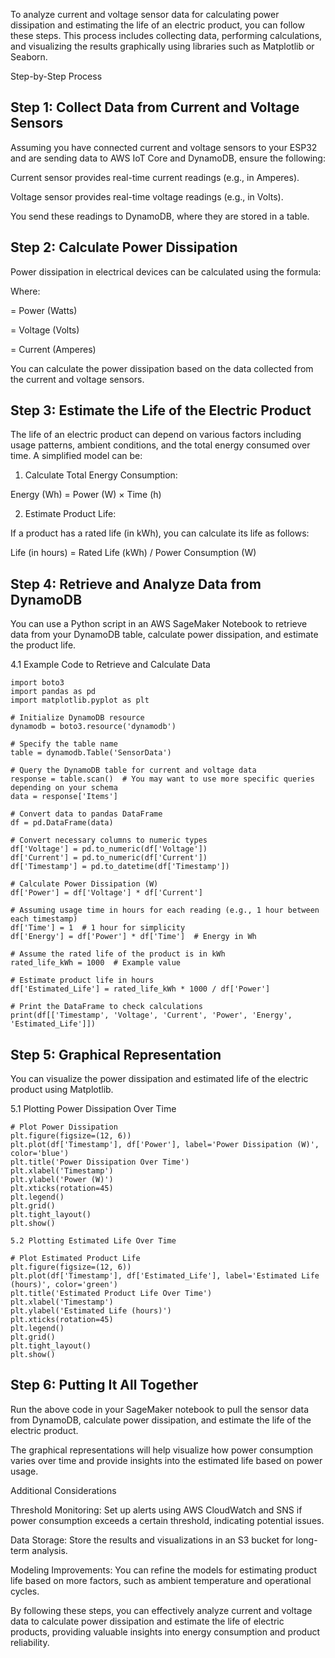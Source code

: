 To analyze current and voltage sensor data for calculating power dissipation and estimating the life of an electric product, you can follow these steps. This process includes collecting data, performing calculations, and visualizing the results graphically using libraries such as Matplotlib or Seaborn.

Step-by-Step Process

## Step 1: Collect Data from Current and Voltage Sensors

Assuming you have connected current and voltage sensors to your ESP32 and are sending data to AWS IoT Core and DynamoDB, ensure the following:

Current sensor provides real-time current readings (e.g., in Amperes).

Voltage sensor provides real-time voltage readings (e.g., in Volts).

You send these readings to DynamoDB, where they are stored in a table.


## Step 2: Calculate Power Dissipation

Power dissipation in electrical devices can be calculated using the formula:



Where:

 = Power (Watts)

 = Voltage (Volts)

 = Current (Amperes)


You can calculate the power dissipation based on the data collected from the current and voltage sensors.

## Step 3: Estimate the Life of the Electric Product

The life of an electric product can depend on various factors including usage patterns, ambient conditions, and the total energy consumed over time. A simplified model can be:

1. Calculate Total Energy Consumption:

Energy (Wh) = Power (W) × Time (h)



2. Estimate Product Life:

If a product has a rated life (in kWh), you can calculate its life as follows:

Life (in hours) = Rated Life (kWh) / Power Consumption (W)




## Step 4: Retrieve and Analyze Data from DynamoDB

You can use a Python script in an AWS SageMaker Notebook to retrieve data from your DynamoDB table, calculate power dissipation, and estimate the product life.

4.1 Example Code to Retrieve and Calculate Data
```
import boto3
import pandas as pd
import matplotlib.pyplot as plt

# Initialize DynamoDB resource
dynamodb = boto3.resource('dynamodb')

# Specify the table name
table = dynamodb.Table('SensorData')

# Query the DynamoDB table for current and voltage data
response = table.scan()  # You may want to use more specific queries depending on your schema
data = response['Items']

# Convert data to pandas DataFrame
df = pd.DataFrame(data)

# Convert necessary columns to numeric types
df['Voltage'] = pd.to_numeric(df['Voltage'])
df['Current'] = pd.to_numeric(df['Current'])
df['Timestamp'] = pd.to_datetime(df['Timestamp'])

# Calculate Power Dissipation (W)
df['Power'] = df['Voltage'] * df['Current']

# Assuming usage time in hours for each reading (e.g., 1 hour between each timestamp)
df['Time'] = 1  # 1 hour for simplicity
df['Energy'] = df['Power'] * df['Time']  # Energy in Wh

# Assume the rated life of the product is in kWh
rated_life_kWh = 1000  # Example value

# Estimate product life in hours
df['Estimated_Life'] = rated_life_kWh * 1000 / df['Power']

# Print the DataFrame to check calculations
print(df[['Timestamp', 'Voltage', 'Current', 'Power', 'Energy', 'Estimated_Life']])
```
## Step 5: Graphical Representation

You can visualize the power dissipation and estimated life of the electric product using Matplotlib.

5.1 Plotting Power Dissipation Over Time
```
# Plot Power Dissipation
plt.figure(figsize=(12, 6))
plt.plot(df['Timestamp'], df['Power'], label='Power Dissipation (W)', color='blue')
plt.title('Power Dissipation Over Time')
plt.xlabel('Timestamp')
plt.ylabel('Power (W)')
plt.xticks(rotation=45)
plt.legend()
plt.grid()
plt.tight_layout()
plt.show()

5.2 Plotting Estimated Life Over Time

# Plot Estimated Product Life
plt.figure(figsize=(12, 6))
plt.plot(df['Timestamp'], df['Estimated_Life'], label='Estimated Life (hours)', color='green')
plt.title('Estimated Product Life Over Time')
plt.xlabel('Timestamp')
plt.ylabel('Estimated Life (hours)')
plt.xticks(rotation=45)
plt.legend()
plt.grid()
plt.tight_layout()
plt.show()
```
## Step 6: Putting It All Together

Run the above code in your SageMaker notebook to pull the sensor data from DynamoDB, calculate power dissipation, and estimate the life of the electric product.

The graphical representations will help visualize how power consumption varies over time and provide insights into the estimated life based on power usage.


Additional Considerations

Threshold Monitoring: Set up alerts using AWS CloudWatch and SNS if power consumption exceeds a certain threshold, indicating potential issues.

Data Storage: Store the results and visualizations in an S3 bucket for long-term analysis.

Modeling Improvements: You can refine the models for estimating product life based on more factors, such as ambient temperature and operational cycles.


By following these steps, you can effectively analyze current and voltage data to calculate power dissipation and estimate the life of electric products, providing valuable insights into energy consumption and product reliability.

